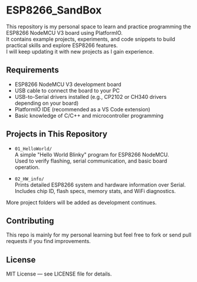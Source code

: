 # ESP8266_SandBox

This repository is my personal space to learn and practice programming the ESP8266 NodeMCU V3 board using PlatformIO.  
It contains example projects, experiments, and code snippets to build practical skills and explore ESP8266 features.  
I will keep updating it with new projects as I gain experience.

## Requirements

- ESP8266 NodeMCU V3 development board  
- USB cable to connect the board to your PC  
- USB-to-Serial drivers installed (e.g., CP2102 or CH340 drivers depending on your board)  
- PlatformIO IDE (recommended as a VS Code extension)  
- Basic knowledge of C/C++ and microcontroller programming

## Projects in This Repository

- `01_HelloWorld/`  
  A simple "Hello World Blinky" program for ESP8266 NodeMCU.  
  Used to verify flashing, serial communication, and basic board operation.

- `02_HW_info/`  
  Prints detailed ESP8266 system and hardware information over Serial.  
  Includes chip ID, flash specs, memory stats, and WiFi diagnostics.

More project folders will be added as development continues.

## Contributing

This repo is mainly for my personal learning but feel free to fork or send pull requests if you find improvements.

## License

MIT License — see LICENSE file for details.
